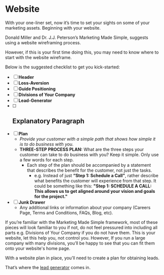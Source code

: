# Website
With your one-liner set, now it’s time to set your sights on some of your marketing assets. Beginning with your website.

Donald Miller and Dr. J.J. Peterson’s Marketing Made Simple, suggests using a website wireframing process.

However, if this is your first time doing this, you may need to know where to start with the website wireframe.

Below is the suggested checklist to get you kick-started:

- [ ] **Header**
- [ ] **Loss-Aversion**
- [ ] **Guide Positioning**
- [ ] **Divisions of Your Company**
- [ ] **Lead-Generator**
- [ ] **Explanatory Paragraph**
  - 
- [ ] **Plan**
  - _Provide your customer with a simple path that shows how simple it is to do business with you._
  - **THREE-STEP PROCESS PLAN:** What are the three steps your customer can take to do business with you? Keep it simple. Only use a few words for each step.
    - Each step of the plan should be accompanied by a statement that describes the benefit for the customer, not just the tasks.
      - e.g. Instead of just **“Step 1: Schedule a Call”**, rather describe what benefits the customer will experience from that step. It could be something like this: **"Step 1: SCHEDULE A CALL: This allows us to get aligned around your vision and goals for the project."**
- [ ] **Junk Drawer**
  - Any additional links or information about your company (Careers Page, Terms and Conditions, FAQs, Blog, etc).

If you’re familiar with the Marketing Made Simple framework, most of these pieces will look familiar to you if not, do not feel pressured into including all parts e.g. Divisions of Your Company if you do not have them. This is your website, let this help you, not control you. However, If you run a large company with many divisions, you’ll be happy to see that you can fit them onto your website's home page.

With a website plan in place, you’ll need to create a plan for obtaining leads.

That’s where the [lead generator](https://github.com/RyanJulyan/rocket/blob/main/02_discovery_and_planning_phase/quickstarts/lead_generator.md) comes in.
